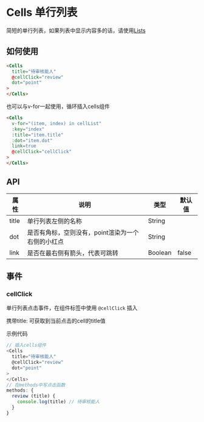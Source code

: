 # Cells 单行列表
简短的单行列表，如果列表中显示内容多的话，请使用[Lists](./Lists.md)

## 如何使用

```html
<Cells
  title="待审核能人"
  @cellClick="review"
  dot="point"
>
</Cells>
```
也可以与v-for一起使用，循环插入cells组件

```html
<Cells
  v-for="(item, index) in cellList"
  :key="index"
  :title="item.title"
  :dot="item.dot"
  link=true
  @cellClick="cellClick"
>
</Cells>
```

## API

|属性|说明|类型|默认值|
|--|--|--|--|
|title|单行列表左侧的名称|String||
|dot|是否有角标，空则没有，point渲染为一个右侧的小红点|String||
|link|是否在最右侧有箭头，代表可跳转|Boolean|false|

## 事件

### cellClick

单行列表点击事件，在组件标签中使用 `@cellClick` 插入

携带title: 可获取到当前点击的cell的title值

示例代码
```js
// 插入cells组件
<Cells
  title="待审核能人"
  @cellClick="review"
  dot="point"
>
</Cells>
// 在methods中写点击函数
methods: {
  review (title) {
    console.log(title) // 待审核能人
  }
}
```